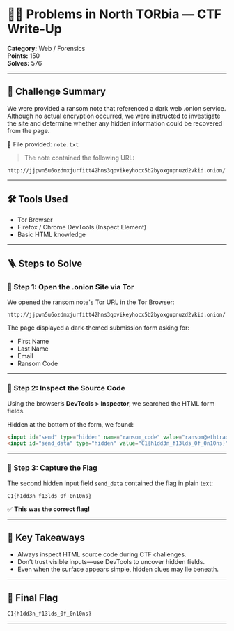 # 🕵️‍♀️ Problems in North TORbia — CTF Write-Up

**Category:** Web / Forensics\
**Points:** 150\
**Solves:** 576

---

## 🎯 Challenge Summary

We were provided a ransom note that referenced a dark web .onion service. Although no actual encryption occurred, we were instructed to investigate the site and determine whether any hidden information could be recovered from the page.

📎 File provided: `note.txt`

> The note contained the following URL:

```
http://jjpwn5u6ozdmxjurfitt42hns3qovikeyhocx5b2byoxgupnuzd2vkid.onion/
```

---

## 🛠️ Tools Used

- Tor Browser
- Firefox / Chrome DevTools (Inspect Element)
- Basic HTML knowledge

---

## 🪜 Steps to Solve

### 🔹 Step 1: Open the .onion Site via Tor

We opened the ransom note's Tor URL in the Tor Browser:

```
http://jjpwn5u6ozdmxjurfitt42hns3qovikeyhocx5b2byoxgupnuzd2vkid.onion/
```

The page displayed a dark-themed submission form asking for:

- First Name
- Last Name
- Email
- Ransom Code

---

### 🔹 Step 2: Inspect the Source Code

Using the browser’s **DevTools > Inspector**, we searched the HTML form fields.

Hidden at the bottom of the form, we found:

```html
<input id="send" type="hidden" name="ransom_code" value="ransom@ethtrader-ai.com">
<input id="send_data" type="hidden" value="C1{h1dd3n_f13lds_0f_0n10ns}">
```

---

### 🔹 Step 3: Capture the Flag

The second hidden input field `send_data` contained the flag in plain text:

```
C1{h1dd3n_f13lds_0f_0n10ns}
```

✅ **This was the correct flag!**

---

## 🧠 Key Takeaways

- Always inspect HTML source code during CTF challenges.
- Don’t trust visible inputs—use DevTools to uncover hidden fields.
- Even when the surface appears simple, hidden clues may lie beneath.

---

## 🏁 Final Flag

```
C1{h1dd3n_f13lds_0f_0n10ns}
```

---

